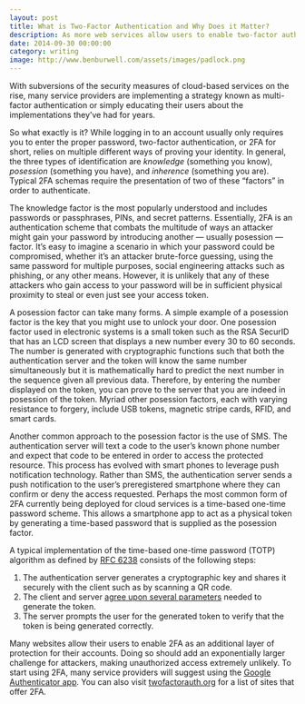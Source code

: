 ```yaml
---
layout: post
title: What is Two-Factor Authentication and Why Does it Matter?
description: As more web services allow users to enable two-factor authentication (2FA), it's important to understand how it helps secure your accounts.
date: 2014-09-30 00:00:00
category: writing
image: http://www.benburwell.com/assets/images/padlock.png
---
```


With subversions of the security measures of cloud-based services on the rise, many service providers are implementing a strategy known as multi-factor authentication or simply educating their users about the implementations they’ve had for years.

So what exactly is it? While logging in to an account usually only requires you to enter the proper password, two-factor authentication, or 2FA for short, relies on multiple different ways of proving your identity. In general, the three types of identification are _knowledge_ (something you know), _posession_ (something you have), and _inherence_ (something you are). Typical 2FA schemas require the presentation of two of these “factors” in order to authenticate.

The knowledge factor is the most popularly understood and includes passwords or passphrases, PINs, and secret patterns. Essentially, 2FA is an authentication scheme that combats the multitude of ways an attacker might gain your password by introducing another — usually posession — factor. It’s easy to imagine a scenario in which your password could be compromised, whether it’s an attacker brute-force guessing, using the same password for multiple purposes, social engineering attacks such as phishing, or any other means. However, it is unlikely that any of these attackers who gain access to your password will be in sufficient physical proximity to steal or even just see your access token.

A posession factor can take many forms. A simple example of a posession factor is the key that you might use to unlock your door. One posession factor used in electronic systems is a small token such as the RSA SecurID that has an LCD screen that displays a new number every 30 to 60 seconds. The number is generated with cryptographic functions such that both the authentication server and the token will know the same number simultaneously but it is mathematically hard to predict the next number in the sequence given all previous data. Therefore, by entering the number displayed on the token, you can prove to the server that you are indeed in posession of the token. Myriad other posession factors, each with varying resistance to forgery, include USB tokens, magnetic stripe cards, RFID, and smart cards.

Another common approach to the posession factor is the use of SMS. The authentication server will text a code to the user’s known phone number and expect that code to be entered in order to access the protected resource. This process has evolved with smart phones to leverage push notification technology. Rather than SMS, the authentication server sends a push notification to the user’s preregistered smartphone where they can confirm or deny the access requested. Perhaps the most common form of 2FA currently being deployed for cloud services is a time-based one-time password scheme. This allows a smartphone app to act as a physical token by generating a time-based password that is supplied as the posession factor.

A typical implementation of the time-based one-time password (TOTP) algorithm as defined by [RFC 6238](http://tools.ietf.org/html/rfc6238) consists of the following steps:

1. The authentication server generates a cryptographic key and shares it securely with the client such as by scanning a QR code.
2. The client and server [agree upon several parameters](http://en.wikipedia.org/wiki/Time-based_One-time_Password_Algorithm#Implementation) needed to generate the token.
3. The server prompts the user for the generated token to verify that the token is being generated correctly.

Many websites allow their users to enable 2FA as an additional layer of protection for their accounts. Doing so should add an exponentially larger challenge for attackers, making unauthorized access extremely unlikely. To start using 2FA, many service providers will suggest using the [Google Authenticator app](https://support.google.com/accounts/answer/1066447?hl=en). You can also visit [twofactorauth.org](https://twofactorauth.org) for a list of sites that offer 2FA.
